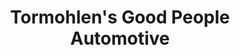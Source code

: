 ---
title: "Tormohlen's Good People Automotive"
url: /freeport/tormohlens-good-people-automotive/
shop: car
---